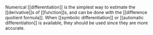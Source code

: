 Numerical [[differentiation]] is the simplest way to estimate the [[derivative]]s of [[function]]s, and can be done with the [[difference quotient formula]]. When [[symbolic differentiation]] or [[automatic differentiation]] is available, they should be used since they are more accurate.